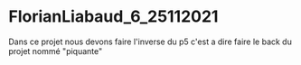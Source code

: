 # FlorianLiabaud_6_25112021

Dans ce projet nous devons faire l'inverse du p5 c'est a dire faire le back du projet nommé "piquante"

